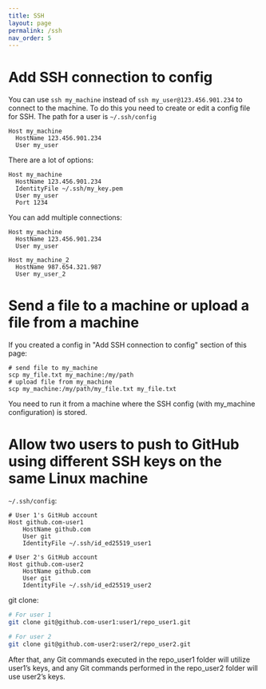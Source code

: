```yaml
---
title: SSH
layout: page
permalink: /ssh
nav_order: 5
---
```


# Add SSH connection to config

You can use `ssh my_machine` instead of `ssh my_user@123.456.901.234` to connect to the machine. To do this you need to create or edit a config file for SSH. The path for a user is `~/.ssh/config`

```
Host my_machine
  HostName 123.456.901.234
  User my_user
```

There are a lot of options:

```
Host my_machine
  HostName 123.456.901.234
  IdentityFile ~/.ssh/my_key.pem
  User my_user
  Port 1234
```

You can add multiple connections:

```
Host my_machine
  HostName 123.456.901.234
  User my_user

Host my_machine_2
  HostName 987.654.321.987
  User my_user_2
```

# Send a file to a machine or upload a file from a machine

If you created a config in "Add SSH connection to config" section of this page:

```
# send file to my_machine
scp my_file.txt my_machine:/my/path
# upload file from my_machine
scp my_machine:/my/path/my_file.txt my_file.txt
```

You need to run it from a machine where the SSH config (with my_machine configuration) is stored.

# Allow two users to push to GitHub using different SSH keys on the same Linux machine

`~/.ssh/config`:

```
# User 1's GitHub account
Host github.com-user1
    HostName github.com
    User git
    IdentityFile ~/.ssh/id_ed25519_user1

# User 2's GitHub account
Host github.com-user2
    HostName github.com
    User git
    IdentityFile ~/.ssh/id_ed25519_user2
```

git clone:

```bash
# For user 1
git clone git@github.com-user1:user1/repo_user1.git

# For user 2
git clone git@github.com-user2:user2/repo_user2.git
```

After that, any Git commands executed in the repo_user1 folder will utilize user1’s keys, and any Git commands performed in the repo_user2 folder will use user2’s keys.
